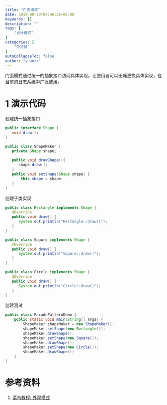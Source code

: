 ```yaml
---
title: "门面模式"
date: 2019-09-23T07:46:25+08:00
keywords: []
description: ""
tags: [
    "设计模式"
]
categories: [
    "杂货铺"
]
autoCollapseToc: false
author: "yuanzx"
---
```


门面模式通过统一的抽象接口访问具体实现，让使用者可以无痛更换具体实现，在目前的日志系统中广泛使用。

# 1 演示代码

创建统一抽象接口

```java
public interface Shape {
   void draw();
}

public class ShapeMaker {
   private Shape shape;
 
   public void drawShape(){
      shape.draw();
   }
   public void setShape(Shape shape) {
       this.shape = shape;
   }
}
```

创建子类实现

```java
public class Rectangle implements Shape {
   @Override
   public void draw() {
      System.out.println("Rectangle::draw()");
   }
}

public class Square implements Shape {
   @Override
   public void draw() {
      System.out.println("Square::draw()");
   }
}

public class Circle implements Shape {
   @Override
   public void draw() {
      System.out.println("Circle::draw()");
   }
}
```

创建测试

```java
public class FacadePatternDemo {
    public static void main(String[] args) {
        ShapeMaker shapeMaker = new ShapeMaker();
        shapeMaker.setShape(new Rectangle());
        shapeMaker.drawShape();
        shapeMaker.setShape(new Square());
        shapeMaker.drawShape();
        shapeMaker.setShape(new Circle());
        shapeMaker.drawShape();
    }
}
```


# 参考资料

1. [菜鸟教程: 外观模式](https://www.runoob.com/design-pattern/facade-pattern.html)